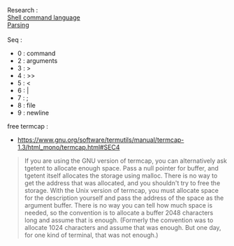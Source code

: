 Research :<br>
[Shell command language](https://pubs.opengroup.org/onlinepubs/009695399/utilities/xcu_chap02.html#tag_02_10)
<br>
[Parsing](https://www.cs.purdue.edu/homes/grr/SystemsProgrammingBook/Book/Chapter5-WritingYourOwnShell.pdf)
<br><br>
Seq : 
- 0 : command
- 2 : arguments
- 3 : >
- 4 : >>
- 5 : <
- 6 : |
- 7 : ;
- 8 : file
- 9 : newline

free termcap : 
- https://www.gnu.org/software/termutils/manual/termcap-1.3/html_mono/termcap.html#SEC4
> If you are using the GNU version of termcap, you can alternatively ask tgetent to allocate enough space. Pass a null pointer for buffer, and tgetent itself allocates the storage using malloc. There is no way to get the address that was allocated, and you shouldn't try to free the storage. With the Unix version of termcap, you must allocate space for the description yourself and pass the address of the space as the argument buffer. There is no way you can tell how much space is needed, so the convention is to allocate a buffer 2048 characters long and assume that is enough. (Formerly the convention was to allocate 1024 characters and assume that was enough. But one day, for one kind of terminal, that was not enough.)
